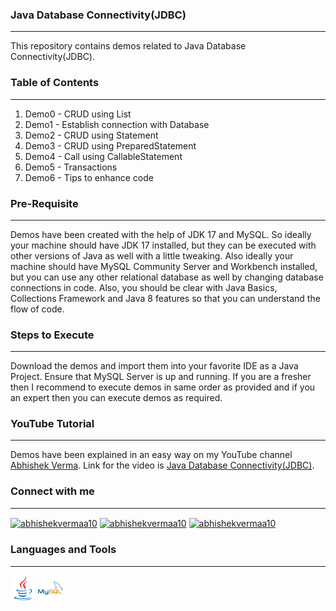 <h3 style="text-align: left;">Java Database Connectivity(JDBC)</h3>
<hr>
<p style="text-align: left;">
    This repository contains demos related to Java Database Connectivity(JDBC).
</p>

<h3 style="text-align: left;">Table of Contents</h3>
<hr>
<ol style="text-align: left;">
    <li>Demo0 - CRUD using List</li>
    <li>Demo1 - Establish connection with Database</li>
    <li>Demo2 - CRUD using Statement</li>
    <li>Demo3 - CRUD using PreparedStatement</li>
    <li>Demo4 - Call using CallableStatement</li>
    <li>Demo5 - Transactions</li>
    <li>Demo6 - Tips to enhance code</li>
</ol>

<h3 style="text-align: left;">Pre-Requisite</h3>
<hr>
<p style="text-align: left;">
    Demos have been created with the help of JDK 17 and MySQL. So ideally your machine should have JDK 17 installed, but
    they can be executed with other versions of Java as well with a little tweaking. Also ideally your machine should
    have MySQL Community Server and Workbench installed, but you can use any other relational database as well by
    changing database connections in code. Also, you should be clear with Java Basics, Collections Framework and Java 8
    features so that you can understand the flow of code.
</p>

<h3 style="text-align: left;">Steps to Execute</h3>
<hr>
<p style="text-align: left;">
    Download the demos and import them into your favorite IDE as a Java Project. Ensure that MySQL Server is up and
    running. If you are a fresher then I recommend to execute demos in same order as provided and if you an expert then
    you can execute demos as required.
</p>

<h3 style="text-align: left;">YouTube Tutorial</h3>
<hr>
<p style="text-align: left;">
    Demos have been explained in an easy way on my YouTube channel <a
        href="https://www.youtube.com/@abhishekvermaa10?sub_confirmation=1" target="_blank">Abhishek Verma</a>. Link for
    the
    video is <a href="https://www.youtube.com/playlist?list=PLJDwhlqmpSfP1FroiBGc7N3-r67VaEp0V" target="_blank">Java
        Database Connectivity(JDBC)</a>.
</p>

<h3 align="left">Connect with me</h3>
<hr>
<p align="left">
    <a href="https://linkedin.com/in/abhishekvermaa10" target="blank"><img align="center"
            src="https://raw.githubusercontent.com/rahuldkjain/github-profile-readme-generator/master/src/images/icons/Social/linked-in-alt.svg"
            alt="abhishekvermaa10" height="30" width="40" /></a>
    <a href="https://www.youtube.com/@abhishekvermaa10?sub_confirmation=1" target="blank"><img align="center"
            src="https://raw.githubusercontent.com/rahuldkjain/github-profile-readme-generator/master/src/images/icons/Social/youtube.svg"
            alt="abhishekvermaa10" height="30" width="40" /></a>
    <a href="https://instagram.com/abhishekvermaa10" target="blank"><img align="center"
            src="https://raw.githubusercontent.com/rahuldkjain/github-profile-readme-generator/master/src/images/icons/Social/instagram.svg"
            alt="abhishekvermaa10" height="30" width="40" /></a>
</p>

<h3 style="text-align: left;">Languages and Tools</h3>
<hr>
<p style="text-align: left;">
    <a href="https://www.java.com" target="_blank" rel="noreferrer"><img
            src="https://raw.githubusercontent.com/devicons/devicon/master/icons/java/java-original.svg" alt="java"
            width="40" height="40" /></a>
    <a href="https://www.mysql.com/" target="_blank" rel="noreferrer"> <img
            src="https://raw.githubusercontent.com/devicons/devicon/master/icons/mysql/mysql-original-wordmark.svg"
            alt="mysql" width="40" height="40" /> </a>
</p>
